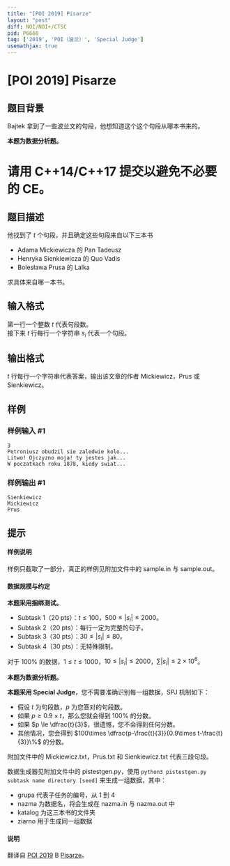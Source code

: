 ```yaml
---
title: "[POI 2019] Pisarze"
layout: "post"
diff: NOI/NOI+/CTSC
pid: P6660
tag: ['2019', 'POI（波兰）', 'Special Judge']
usemathjax: true
---
```


# [POI 2019] Pisarze
## 题目背景

Bajtek 拿到了一些波兰文的句段，他想知道这个这个句段从哪本书来的。

**本题为数据分析题。**

# 请用 C++14/C++17 提交以避免不必要的 CE。
## 题目描述

他找到了 $t$ 个句段，并且确定这些句段来自以下三本书

- Adama Mickiewicza 的 Pan Tadeusz  
- Henryka Sienkiewicza 的 Quo Vadis
- Bolesława Prusa 的 Lalka

求具体来自哪一本书。
## 输入格式

第一行一个整数 $t$ 代表句段数。       
接下来 $t$ 行每行一个字符串 $s_i$ 代表一个句段。
## 输出格式

$t$ 行每行一个字符串代表答案，输出该文章的作者 Mickiewicz，Prus 或 Sienkiewicz。
## 样例

### 样例输入 #1
```
3
Petroniusz obudzil sie zaledwie kolo...
Litwo! Ojczyzno moja! ty jestes jak...
W poczatkach roku 1878, kiedy swiat...
```
### 样例输出 #1
```
Sienkiewicz
Mickiewicz
Prus
```
## 提示

#### 样例说明

样例只截取了一部分，真正的样例见附加文件中的 sample.in 与 sample.out。

#### 数据规模与约定

**本题采用捆绑测试。**

- Subtask 1（20 pts）：$t \le 100$，$500 \le |s_i| \le 2000$。
- Subtask 2（20 pts）：每行一定为完整的句子。
- Subtask 3（30 pts）：$30 \le |s_i| \le 80$。
- Subtask 4（30 pts）：无特殊限制。

对于 $100\%$ 的数据，$1 \le t \le 1000$，$10 \le |s_i| \le 2000$，$\sum|s_i| \le 2 \times 10^6$。

**本题为数据分析题。**

**本题采用 Special Judge**，您不需要准确识别每一组数据，SPJ 机制如下：

- 假设 $t$ 为句段数，$p$ 为您答对的句段数。
- 如果 $p \ge 0.9 \times t$，那么您就会得到 $100\%$ 的分数。
- 如果 $p \le \dfrac{t}{3}$，很遗憾，您不会得到任何分数。
- 其他情况，您会得到 $100\times \dfrac{p-\frac{t}{3}}{0.9\times t-\frac{t}{3}}\%$ 的分数。

附加文件中的 Mickiewicz.txt，Prus.txt 和 Sienkiewicz.txt 代表三段句段。

数据生成器见附加文件中的 pistestgen.py，使用 `python3 pistestgen.py subtask name directory [seed]` 来生成一组数据，其中：

- grupa 代表子任务的编号，从 $1$ 到 $4$
- nazma 为数据名，将会生成在 nazma.in 与 nazma.out 中
- katalog 为这三本书的文件夹
- ziarno 用于生成同一组数据

#### 说明

翻译自 [POI 2019](https://sio2.mimuw.edu.pl/c/oi27-1/dashboard/) B [Pisarze](https://sio2.mimuw.edu.pl/c/oi27-1/p/pis/)。
